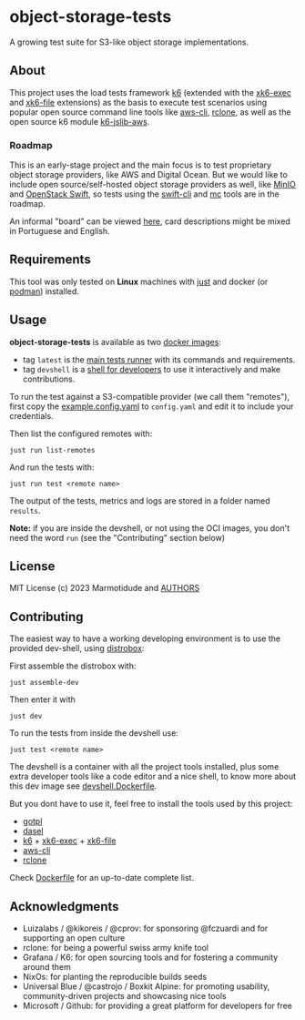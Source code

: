 # object-storage-tests
A growing test suite for S3-like object storage implementations.

## About
This project uses the load tests framework [k6][k6] (extended
with the [xk6-exec][xk6-exec] and [xk6-file][xk6-file] extensions)
as the basis to execute test scenarios using popular open source
command line tools like [aws-cli][aws-cli], [rclone][rclone],
as well as the open source k6 module [k6-jslib-aws][k6-jslib-aws].

### Roadmap
This is an early-stage project and the main focus is to test proprietary
object storage providers, like AWS and Digital Ocean. But we would like
to include open source/self-hosted object storage providers as well,
like [MinIO][minio] and [OpenStack Swift][openstack-swift], so tests using the
[swift-cli][swift-cli] and [mc][mc] tools are in the roadmap.

An informal "board" can be viewed [here](https://github.com/orgs/marmotitude/projects/2), card
descriptions might be mixed in Portuguese and English.

## Requirements

This tool was only tested on **Linux** machines with
[just][just] and docker (or [podman][podman]) installed.

## Usage

**object-storage-tests** is available as two [docker images](https://hub.docker.com/r/fczuardi/object-storage-tests):
  - tag `latest` is the [main tests runner][Dockerfile] with its commands and requirements.
  - tag `devshell` is a [shell for developers][devshell.Dockerfile] to use it interactively and make contributions.

To run the test against a S3-compatible provider (we call them "remotes"), first
copy the [example.config.yaml](./example.config.yaml) to `config.yaml` and edit it to
include your credentials.

Then list the configured remotes with:
```
just run list-remotes
```

And run the tests with:
```
just run test <remote name>
```

The output of the tests, metrics and logs are stored in a folder named `results`.

**Note:** if you are inside the devshell, or not using the OCI images, you don't need the word `run` (see the "Contributing" section below)


## License

MIT License (c) 2023 Marmotidude and [AUTHORS](./AUTHORS)

## Contributing

The easiest way to have a working developing environment is to use the provided dev-shell,
using [distrobox][distrobox]:

First assemble the distrobox with:
```
just assemble-dev
```

Then enter it with
```
just dev
```

To run the tests from inside the devshell use:
```
just test <remote name>
```

The devshell is a container with all the project tools installed, plus some extra developer
tools like a code editor and a nice shell, to know more about this dev image see
[devshell.Dockerfile][devshell.Dockerfile].

But you dont have to use it, feel free to install the tools used by this project:
- [gotpl][gotpl]
- [dasel][dasel]
- [k6][k6] + [xk6-exec][xk6-exec] + [xk6-file][xk6-file]
- [aws-cli][aws-cli]
- [rclone][rclone]
  
Check [Dockerfile][Dockerfile] for an up-to-date complete list.

## Acknowledgments

- Luizalabs / @kikoreis / @cprov: for sponsoring @fczuardi and for supporting an open culture
- rclone: for being a powerful swiss army knife tool
- Grafana / K6: for open sourcing tools and for fostering a community around them 
- NixOs: for planting the reproducible builds seeds
- Universal Blue / @castrojo / Boxkit Alpine: for promoting usability, community-driven projects and showcasing nice tools
- Microsoft / Github: for providing a great platform for developers for free

[just]:https://just.systems
[podman]:https://podman.io
[gotpl]:https://github.com/belitre/gotpl
[dasel]:https://github.com/TomWright/dasel
[k6]:https://github.com/grafana/k6
[xk6-exec]:https://github.com/grafana/xk6-exec
[xk6-file]:https://github.com/avitalique/xk6-file
[k6-jslib-aws]:https://github.com/grafana/k6-jslib-aws
[aws-cli]:https://aws.amazon.com/cli/
[rclone]:https://rclone.org/
[distrobox]:https://distrobox.it

[openstack-swift]:https://www.openstack.org/software/releases/antelope/components/swift
[swift-cli]:https://docs.openstack.org/ocata/cli-reference/swift.html
[minio]:https://min.io/
[mc]:https://min.io/docs/minio/linux/reference/minio-mc.html

[devshell.Dockerfile]:./devshell.Dockerfile
[Dockerfile]:./Dockerfile

